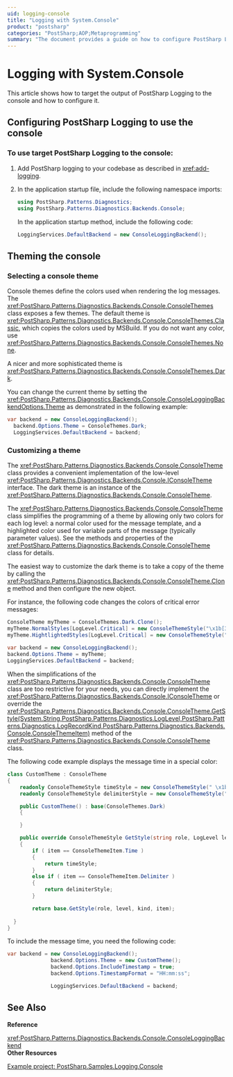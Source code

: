 ```yaml
---
uid: logging-console
title: "Logging with System.Console"
product: "postsharp"
categories: "PostSharp;AOP;Metaprogramming"
summary: "The document provides a guide on how to configure PostSharp Logging to output to the console and how to customize console themes for log messages."
---
```

# Logging with System.Console

This article shows how to target the output of PostSharp Logging to the console and how to configure it.


## Configuring PostSharp Logging to use the console


### To use target PostSharp Logging to the console:

1. Add PostSharp logging to your codebase as described in <xref:add-logging>. 


2. In the application startup file, include the following namespace imports:

    ```csharp
    using PostSharp.Patterns.Diagnostics;
    using PostSharp.Patterns.Diagnostics.Backends.Console;
    ```

    In the application startup method, include the following code:

    ```csharp
    LoggingServices.DefaultBackend = new ConsoleLoggingBackend();
    ```



## Theming the console


### Selecting a console theme

Console themes define the colors used when rendering the log messages. The <xref:PostSharp.Patterns.Diagnostics.Backends.Console.ConsoleThemes> class exposes a few themes. The default theme is <xref:PostSharp.Patterns.Diagnostics.Backends.Console.ConsoleThemes.Classic>, which copies the colors used by MSBuild. If you do not want any color, use <xref:PostSharp.Patterns.Diagnostics.Backends.Console.ConsoleThemes.None>. 

A nicer and more sophisticated theme is <xref:PostSharp.Patterns.Diagnostics.Backends.Console.ConsoleThemes.Dark>. 

You can change the current theme by setting the <xref:PostSharp.Patterns.Diagnostics.Backends.Console.ConsoleLoggingBackendOptions.Theme> as demonstrated in the following example: 

```csharp
var backend = new ConsoleLoggingBackend();
  backend.Options.Theme = ConsoleThemes.Dark;
  LoggingServices.DefaultBackend = backend;
```


### Customizing a theme

The <xref:PostSharp.Patterns.Diagnostics.Backends.Console.ConsoleTheme> class provides a convenient implementation of the low-level <xref:PostSharp.Patterns.Diagnostics.Backends.Console.IConsoleTheme> interface. The dark theme is an instance of the <xref:PostSharp.Patterns.Diagnostics.Backends.Console.ConsoleTheme>. 

The <xref:PostSharp.Patterns.Diagnostics.Backends.Console.ConsoleTheme> class simplifies the programming of a theme by allowing only two colors for each log level: a normal color used for the message template, and a highlighted color used for variable parts of the message (typically parameter values). See the methods and properties of the <xref:PostSharp.Patterns.Diagnostics.Backends.Console.ConsoleTheme> class for details. 

The easiest way to customize the dark theme is to take a copy of the theme by calling the <xref:PostSharp.Patterns.Diagnostics.Backends.Console.ConsoleTheme.Clone> method and then configure the new object. 

For instance, the following code changes the colors of critical error messages:

```csharp
ConsoleTheme myTheme = ConsoleThemes.Dark.Clone();
myTheme.NormalStyles[LogLevel.Critical] = new ConsoleThemeStyle("\x1b[38;5;0199m\x1b[49m", ConsoleColor.Magenta );
myTheme.HightlightedStyles[LogLevel.Critical] = new ConsoleThemeStyle("\x1b[38;5;0201m\x1b[48;5;0236m", ConsoleColor.Magenta);              
    
var backend = new ConsoleLoggingBackend();
backend.Options.Theme = myTheme;
LoggingServices.DefaultBackend = backend;
```

When the simplifications of the <xref:PostSharp.Patterns.Diagnostics.Backends.Console.ConsoleTheme> class are too restrictive for your needs, you can directly implement the <xref:PostSharp.Patterns.Diagnostics.Backends.Console.IConsoleTheme> or override the <xref:PostSharp.Patterns.Diagnostics.Backends.Console.ConsoleTheme.GetStyle(System.String,PostSharp.Patterns.Diagnostics.LogLevel,PostSharp.Patterns.Diagnostics.LogRecordKind,PostSharp.Patterns.Diagnostics.Backends.Console.ConsoleThemeItem)> method of the <xref:PostSharp.Patterns.Diagnostics.Backends.Console.ConsoleTheme> class. 

The following code example displays the message time in a special color:

```csharp
class CustomTheme : ConsoleTheme
{
    readonly ConsoleThemeStyle timeStyle = new ConsoleThemeStyle(" \x1b[38;5;0006m", ConsoleColor.Cyan);
    readonly ConsoleThemeStyle delimiterStyle = new ConsoleThemeStyle("\x1b[38;5;0255m", ConsoleColor.Gray);

    public CustomTheme() : base(ConsoleThemes.Dark)
    {

    }

    public override ConsoleThemeStyle GetStyle(string role, LogLevel level, LogRecordKind kind, ConsoleThemeItem item)
    {
        if ( item == ConsoleThemeItem.Time )
        {
            return timeStyle;
        }
        else if ( item == ConsoleThemeItem.Delimiter )
        {
            return delimiterStyle;
        }

        return base.GetStyle(role, level, kind, item);
                    
  }
}
```

To include the message time, you need the following code:

```csharp
var backend = new ConsoleLoggingBackend();
              backend.Options.Theme = new CustomTheme();
              backend.Options.IncludeTimestamp = true;
              backend.Options.TimestampFormat = "HH:mm:ss";

              LoggingServices.DefaultBackend = backend;
```

## See Also

**Reference**

<xref:PostSharp.Patterns.Diagnostics.Backends.Console.ConsoleLoggingBackend>
<br>**Other Resources**

[Example project: PostSharp.Samples.Logging.Console](https://samples.postsharp.net/f/PostSharp.Samples.Logging.Console/)
<br>
